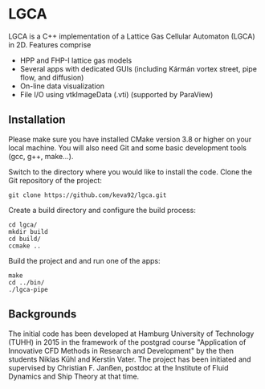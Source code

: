 # LGCA
LGCA is a C++ implementation of a Lattice Gas Cellular Automaton (LGCA) in 2D. Features comprise

* HPP and FHP-I lattice gas models
* Several apps with dedicated GUIs (including Kármán vortex street, pipe flow, and diffusion)
* On-line data visualization
* File I/O using vtkImageData (.vti) (supported by ParaView)


## Installation

Please make sure you have installed CMake version 3.8 or higher on your local machine. You will also need Git and some basic development tools (gcc, g++, make...).

Switch to the directory where you would like to install the code. Clone the Git repository of the project:
```
git clone https://github.com/keva92/lgca.git
```
Create a build directory and configure the build process:
```
cd lgca/
mkdir build
cd build/
ccmake ..
```
Build the project and and run one of the apps:
```
make
cd ../bin/
./lgca-pipe
```

## Backgrounds

The initial code has been developed at Hamburg University of Technology (TUHH) in 2015 in the framework of the postgrad course "Application of Innovative CFD Methods in Research and Development" by the then students Niklas Kühl and Kerstin Vater. The project has been initiated and supervised by Christian F. Janßen, postdoc at the Institute of Fluid Dynamics and Ship Theory at that time. 
